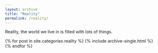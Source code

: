 ```yaml
---
layout: archive
title: "Reality"
permalink: /reality/
---
```


Reality, the world we live in is filled with lots of things. 

{% for post in site.categories.reality %}
    {% include archive-single.html %}    
{% endfor %}